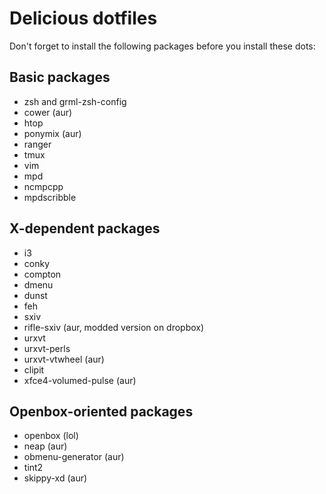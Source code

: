 Delicious dotfiles
=====

Don't forget to install the following packages before you install these dots:

Basic packages
-----

- zsh and grml-zsh-config
- cower (aur)
- htop
- ponymix (aur)
- ranger
- tmux
- vim
- mpd
- ncmpcpp
- mpdscribble

X-dependent packages
-----

- i3
- conky
- compton
- dmenu
- dunst
- feh
- sxiv
- rifle-sxiv (aur, modded version on dropbox)
- urxvt
- urxvt-perls
- urxvt-vtwheel (aur)
- clipit
- xfce4-volumed-pulse (aur)

Openbox-oriented packages
-----

- openbox (lol)
- neap (aur)
- obmenu-generator (aur)
- tint2
- skippy-xd (aur)

